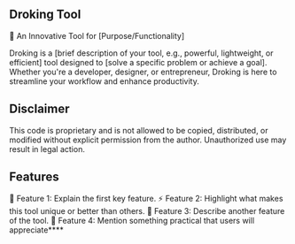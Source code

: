 ## Droking Tool
🚀 An Innovative Tool for [Purpose/Functionality]

Droking is a [brief description of your tool, e.g., powerful, lightweight, or efficient] tool designed to [solve a specific problem or achieve a goal]. Whether you're a developer, designer, or entrepreneur, Droking is here to streamline your workflow and enhance productivity.

## Disclaimer
This code is proprietary and is not allowed to be copied, distributed, or modified without explicit permission from the author. Unauthorized use may result in legal action.

## Features
🌟 Feature 1: Explain the first key feature.
⚡ Feature 2: Highlight what makes this tool unique or better than others.
🔧 Feature 3: Describe another feature of the tool.
🎯 Feature 4: Mention something practical that users will appreciate****
